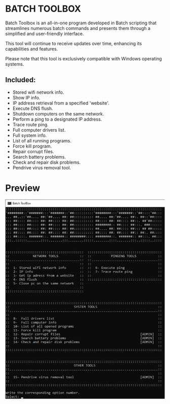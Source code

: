# BATCH TOOLBOX
Batch Toolbox is an all-in-one program developed in Batch scripting that streamlines numerous 
batch commands and presents them through a simplified and user-friendly interface.

This tool will continue to receive updates over time, enhancing its capabilities and features.

Please note that this tool is exclusively compatible with Windows operating systems.

## Included:
- Stored wifi network info.
- Show IP info.                                                        
- IP address retrieval from a specified 'website'.                                   
- Execute DNS flush.                                                       
- Shutdown computers on the same network.                                   
- Perform a ping to a designated IP address.                                              
- Trace route ping.                                              
- Full computer drivers list.                        
- Full system info.                                       
- List of all running programs.                                 
- Force kill program.                                        
- Repair corrupt files.                   
- Search battery problems.                        
- Check and repair disk problems.                  
- Pendrive virus removal tool.         

# Preview
![Program preview](/Screenshots/sc1.png)

